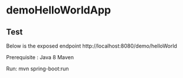 # demoHelloWorldApp
## Test

Below is the exposed endpoint 
http://localhost:8080/demo/helloWorld

Prerequisite :
Java 8
Maven


Run: 
mvn spring-boot:run

